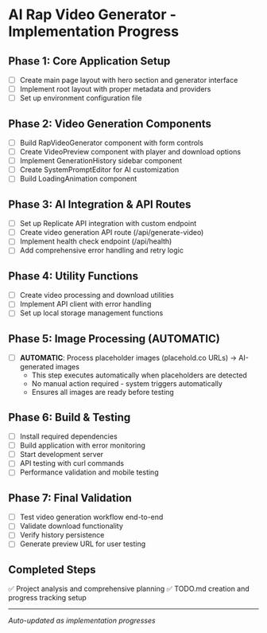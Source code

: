# AI Rap Video Generator - Implementation Progress

## Phase 1: Core Application Setup
- [ ] Create main page layout with hero section and generator interface
- [ ] Implement root layout with proper metadata and providers
- [ ] Set up environment configuration file

## Phase 2: Video Generation Components  
- [ ] Build RapVideoGenerator component with form controls
- [ ] Create VideoPreview component with player and download options
- [ ] Implement GenerationHistory sidebar component
- [ ] Create SystemPromptEditor for AI customization
- [ ] Build LoadingAnimation component

## Phase 3: AI Integration & API Routes
- [ ] Set up Replicate API integration with custom endpoint
- [ ] Create video generation API route (/api/generate-video)
- [ ] Implement health check endpoint (/api/health)
- [ ] Add comprehensive error handling and retry logic

## Phase 4: Utility Functions
- [ ] Create video processing and download utilities
- [ ] Implement API client with error handling
- [ ] Set up local storage management functions

## Phase 5: Image Processing (AUTOMATIC)
- [ ] **AUTOMATIC**: Process placeholder images (placehold.co URLs) → AI-generated images
  - This step executes automatically when placeholders are detected
  - No manual action required - system triggers automatically
  - Ensures all images are ready before testing

## Phase 6: Build & Testing
- [ ] Install required dependencies
- [ ] Build application with error monitoring
- [ ] Start development server
- [ ] API testing with curl commands
- [ ] Performance validation and mobile testing

## Phase 7: Final Validation
- [ ] Test video generation workflow end-to-end
- [ ] Validate download functionality
- [ ] Verify history persistence
- [ ] Generate preview URL for user testing

## Completed Steps
✅ Project analysis and comprehensive planning
✅ TODO.md creation and progress tracking setup

---
*Auto-updated as implementation progresses*